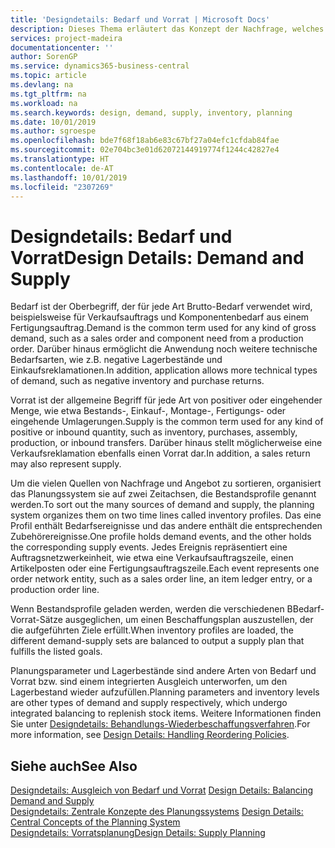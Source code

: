 ```yaml
---
title: 'Designdetails: Bedarf und Vorrat | Microsoft Docs'
description: Dieses Thema erläutert das Konzept der Nachfrage, welches der allgemeine Begriff ist für jede Art Brutto-Bedarf, wie beispielsweise für Verkaufsauftrags und Komponentenbedarf aus einem Fertigungsauftrag.
services: project-madeira
documentationcenter: ''
author: SorenGP
ms.service: dynamics365-business-central
ms.topic: article
ms.devlang: na
ms.tgt_pltfrm: na
ms.workload: na
ms.search.keywords: design, demand, supply, inventory, planning
ms.date: 10/01/2019
ms.author: sgroespe
ms.openlocfilehash: bde7f68f18ab6e83c67bf27a04efc1cfdab84fae
ms.sourcegitcommit: 02e704bc3e01d62072144919774f1244c42827e4
ms.translationtype: HT
ms.contentlocale: de-AT
ms.lasthandoff: 10/01/2019
ms.locfileid: "2307269"
---
```

# <a name="design-details-demand-and-supply"></a><span data-ttu-id="9e90c-103">Designdetails: Bedarf und Vorrat</span><span class="sxs-lookup"><span data-stu-id="9e90c-103">Design Details: Demand and Supply</span></span>
<span data-ttu-id="9e90c-104">Bedarf ist der Oberbegriff, der für jede Art Brutto-Bedarf verwendet wird, beispielsweise für Verkaufsauftrags und Komponentenbedarf aus einem Fertigungsauftrag.</span><span class="sxs-lookup"><span data-stu-id="9e90c-104">Demand is the common term used for any kind of gross demand, such as a sales order and component need from a production order.</span></span> <span data-ttu-id="9e90c-105">Darüber hinaus ermöglicht die Anwendung noch weitere technische Bedarfsarten, wie z.B. negative Lagerbestände und Einkaufsreklamationen.</span><span class="sxs-lookup"><span data-stu-id="9e90c-105">In addition, application allows more technical types of demand, such as negative inventory and purchase returns.</span></span>  
  
<span data-ttu-id="9e90c-106">Vorrat ist der allgemeine Begriff für jede Art von positiver oder eingehender Menge, wie etwa Bestands-, Einkauf-, Montage-, Fertigungs- oder eingehende Umlagerungen.</span><span class="sxs-lookup"><span data-stu-id="9e90c-106">Supply is the common term used for any kind of positive or inbound quantity, such as inventory, purchases, assembly, production, or inbound transfers.</span></span> <span data-ttu-id="9e90c-107">Darüber hinaus stellt möglicherweise eine Verkaufsreklamation ebenfalls einen Vorrat dar.</span><span class="sxs-lookup"><span data-stu-id="9e90c-107">In addition, a sales return may also represent supply.</span></span>  
  
<span data-ttu-id="9e90c-108">Um die vielen Quellen von Nachfrage und Angebot zu sortieren, organisiert das Planungssystem sie auf zwei Zeitachsen, die Bestandsprofile genannt werden.</span><span class="sxs-lookup"><span data-stu-id="9e90c-108">To sort out the many sources of demand and supply, the planning system organizes them on two time lines called inventory profiles.</span></span> <span data-ttu-id="9e90c-109">Das eine Profil enthält Bedarfsereignisse und das andere enthält die entsprechenden Zubehörereignisse.</span><span class="sxs-lookup"><span data-stu-id="9e90c-109">One profile holds demand events, and the other holds the corresponding supply events.</span></span> <span data-ttu-id="9e90c-110">Jedes Ereignis repräsentiert eine Auftragsnetzwerkeinheit, wie etwa eine Verkaufsauftragszeile, einen Artikelposten oder eine Fertigungsauftragszeile.</span><span class="sxs-lookup"><span data-stu-id="9e90c-110">Each event represents one order network entity, such as a sales order line, an item ledger entry, or a production order line.</span></span>  
  
<span data-ttu-id="9e90c-111">Wenn Bestandsprofile geladen werden, werden die verschiedenen BBedarf-Vorrat-Sätze ausgeglichen, um einen Beschaffungsplan auszustellen, der die aufgeführten Ziele erfüllt.</span><span class="sxs-lookup"><span data-stu-id="9e90c-111">When inventory profiles are loaded, the different demand-supply sets are balanced to output a supply plan that fulfills the listed goals.</span></span>  
  
<span data-ttu-id="9e90c-112">Planungsparameter und Lagerbestände sind andere Arten von Bedarf und Vorrat bzw. sind einem integrierten Ausgleich unterworfen, um den Lagerbestand wieder aufzufüllen.</span><span class="sxs-lookup"><span data-stu-id="9e90c-112">Planning parameters and inventory levels are other types of demand and supply respectively, which undergo integrated balancing to replenish stock items.</span></span> <span data-ttu-id="9e90c-113">Weitere Informationen finden Sie unter [Designdetails: Behandlungs-Wiederbeschaffungsverfahren](design-details-handling-reordering-policies.md).</span><span class="sxs-lookup"><span data-stu-id="9e90c-113">For more information, see [Design Details: Handling Reordering Policies](design-details-handling-reordering-policies.md).</span></span>  
  
## <a name="see-also"></a><span data-ttu-id="9e90c-114">Siehe auch</span><span class="sxs-lookup"><span data-stu-id="9e90c-114">See Also</span></span>  
<span data-ttu-id="9e90c-115">[Designdetails: Ausgleich von Bedarf und Vorrat](design-details-balancing-demand-and-supply.md) </span><span class="sxs-lookup"><span data-stu-id="9e90c-115">[Design Details: Balancing Demand and Supply](design-details-balancing-demand-and-supply.md) </span></span>  
<span data-ttu-id="9e90c-116">[Designdetails: Zentrale Konzepte des Planungssystems](design-details-central-concepts-of-the-planning-system.md) </span><span class="sxs-lookup"><span data-stu-id="9e90c-116">[Design Details: Central Concepts of the Planning System](design-details-central-concepts-of-the-planning-system.md) </span></span>  
[<span data-ttu-id="9e90c-117">Designdetails: Vorratsplanung</span><span class="sxs-lookup"><span data-stu-id="9e90c-117">Design Details: Supply Planning</span></span>](design-details-supply-planning.md)